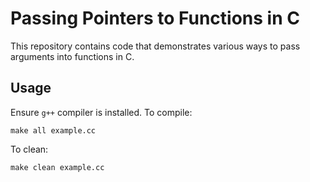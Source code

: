 # Passing Pointers to Functions in C
This repository contains code that demonstrates various ways to pass arguments into functions in C.
## Usage
Ensure `g++` compiler is installed.
To compile:
```
make all example.cc
```
To clean:
```
make clean example.cc
```
